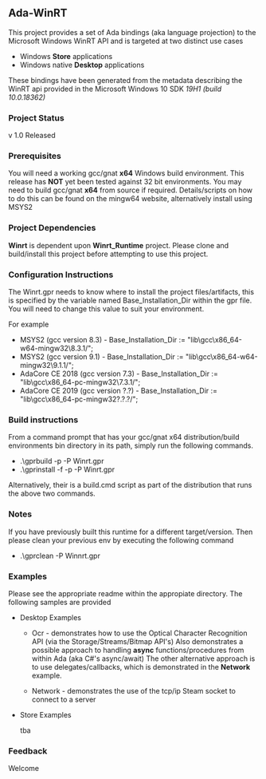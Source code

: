 ## Ada-WinRT

This project provides a set of Ada bindings (aka language projection) to the Microsoft Windows WinRT API
and is targeted at two distinct use cases

- Windows **Store** applications
- Windows native **Desktop** applications

These bindings have been generated from the metadata describing the WinRT api provided in the
Microsoft Windows 10 SDK *19H1 (build 10.0.18362)*

### Project Status

v 1.0 Released

### Prerequisites

You will need a working gcc/gnat **x64** Windows build environment. This release has **NOT** yet been
tested against 32 bit environments. You may need to build gcc/gnat **x64** from source if required.
Details/scripts on how to do this can be found on the mingw64 website, alternatively install using MSYS2

### Project Dependencies

**Winrt** is dependent upon **Winrt_Runtime** project. Please clone and build/install this project before attempting
to use this project.

### Configuration Instructions

The Winrt.gpr needs to know where to install the project files/artifacts, this is specified by the
variable named Base_Installation_Dir within the gpr file. You will need to change this value to suit your
environment.

For example

* MSYS2 (gcc version 8.3) - Base_Installation_Dir := "lib\gcc\x86_64-w64-mingw32\8.3.1/";
* MSYS2 (gcc version 9.1) - Base_Installation_Dir := "lib\gcc\x86_64-w64-mingw32\9.1.1/";
* AdaCore CE 2018 (gcc version 7.3) - Base_Installation_Dir := "lib\gcc\x86_64-pc-mingw32\7.3.1/";
* AdaCore CE 2019 (gcc version ?.?) - Base_Installation_Dir := "lib\gcc\x86_64-pc-mingw32\?.?.?/";

### Build instructions

From a command prompt that has your gcc/gnat x64 distribution/build environments bin directory in its path,
simply run the following commands.

* .\gprbuild -p -P Winrt.gpr
* .\gprinstall -f -p -P Winrt.gpr

Alternatively, their is a build.cmd script as part of the distribution that runs the above two commands.

### Notes

If you have previously built this runtime for a different target/version. Then please clean your previous env
by executing the following command

* .\gprclean -P Winnrt.gpr

### Examples

Please see the appropriate readme within the appropiate directory. The following samples are provided

* Desktop Examples

  * Ocr - demonstrates how to use the Optical Character Recognition API (via the Storage/Streams/Bitmap API's) Also demonstrates a possible approach to handling **async** functions/procedures from within Ada (aka C#'s async/await) The other alternative approach is to use delegates/callbacks, which is demonstrated in the **Network** example.
  
  * Network - demonstrates the use of the tcp/ip Steam socket to connect to a server

* Store Examples

  tba

### Feedback

Welcome
